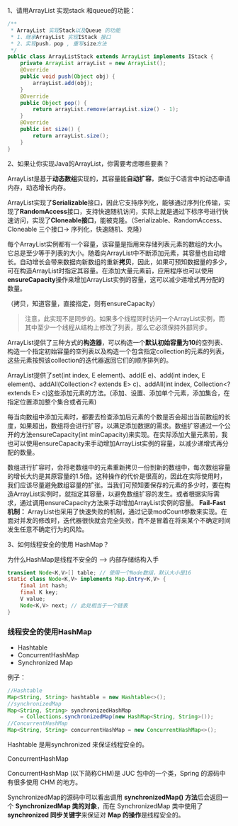 1、请用ArrayList 实现stack 和queue的功能：

```java
/**
 * ArrayList 实现Stack以及Queue 的功能
 * 1、继承ArrayList 实现IStack 接口
 * 2、实现push，pop , 重写size方法
 */
public class ArrayListStack extends ArrayList implements IStack {
    private ArrayList arrayList = new ArrayList();
    @Override
    public void push(Object obj) {
        arrayList.add(obj);
    }
    @Override
    public Object pop() {
        return arrayList.remove(arrayList.size() - 1);
    }
    @Override
    public int size() {
        return arrayList.size();
    }
}
```

2、如果让你实现Java的ArrayList，你需要考虑哪些要素？

ArrayList是基于**动态数组**实现的，其容量能**自动扩容**，类似于C语言中的动态申请内存，动态增长内存。 

ArrayList实现了**Serializable**接口，因此它支持序列化，能够通过序列化传输，实现了**RandomAccess**接口，支持快速随机访问，实际上就是通过下标序号进行快速访问，实现了**Cloneable接口**，能被克隆。（Serializable、RandomAccess、Cloneable 三个接口-> 序列化，快速随机、克隆）

每个ArrayList实例都有一个容量，该容量是指用来存储列表元素的数组的大小。它总是至少等于列表的大小。随着向ArrayList中不断添加元素，其容量也自动增长。自动增长会带来数据向新数组的重新**拷贝**，因此，如果可预知数据量的多少，可在构造ArrayList时指定其容量。在添加大量元素前，应用程序也可以使用**ensureCapacity**操作来增加ArrayList实例的容量，这可以减少递增式再分配的数量。 

（拷贝，知道容量，直接指定，则有ensureCapacity）

> 注意，此实现不是同步的。如果多个线程同时访问一个ArrayList实例，而其中至少一个线程从结构上修改了列表，那么它必须保持外部同步。

ArrayList提供了三种方式的**构造器**，可以构造一个**默认初始容量为10**的空列表、构造一个指定初始容量的空列表以及构造一个包含指定collection的元素的列表，这些元素按照该collection的迭代器返回它们的顺序排列的。

ArrayList提供了set(int index, E element)、add(E e)、add(int index, E element)、addAll(Collection<? extends E> c)、addAll(int index, Collection<? extends E> c)这些添加元素的方法。(添加、设置、添加单个元素，添加集合，在指定位置添加整个集合或者元素)

每当向数组中添加元素时，都要去检查添加后元素的个数是否会超出当前数组的长度，如果超出，数组将会进行扩容，以满足添加数据的需求。数组扩容通过一个公开的方法ensureCapacity(int minCapacity)来实现。在实际添加大量元素前，我也可以使用ensureCapacity来手动增加ArrayList实例的容量，以减少递增式再分配的数量。

数组进行扩容时，会将老数组中的元素重新拷贝一份到新的数组中，每次数组容量的增长大约是其原容量的1.5倍。这种操作的代价是很高的，因此在实际使用时，我们应该尽量避免数组容量的扩张。当我们可预知要保存的元素的多少时，要在构造ArrayList实例时，就指定其容量，以避免数组扩容的发生。或者根据实际需求，通过调用ensureCapacity方法来手动增加ArrayList实例的容量。 
**Fail-Fast机制：** 
ArrayList也采用了快速失败的机制，通过记录modCount参数来实现。在面对并发的修改时，迭代器很快就会完全失败，而不是冒着在将来某个不确定时间发生任意不确定行为的风险。

3、如何线程安全的使用 HashMap？

为什么HashMap是线程不安全的 --> 内部存储结构入手

```java
transient Node<K,V>[] table; // 使用一个Node数组，默认大小是16
static class Node<K,V> implements Map.Entry<K,V> {
    final int hash;
    final K key;
    V value;
    Node<K,V> next; // 此处相当于一个链表
}
```

### 线程安全的使用HashMap
- Hashtable
- ConcurrentHashMap
- Synchronized Map

例子：

```java
//Hashtable
Map<String, String> hashtable = new Hashtable<>();
//synchronizedMap
Map<String, String> synchronizedHashMap 
	= Collections.synchronizedMap(new HashMap<String, String>());
//ConcurrentHashMap
Map<String, String> concurrentHashMap = new ConcurrentHashMap<>();
```

Hashtable 是用synchronized 来保证线程安全的。

ConcurrentHashMap

ConcurrentHashMap (以下简称CHM)是 JUC 包中的一个类，Spring 的源码中有很多使用 CHM 的地方。

SynchronizedMap的源码中可以看出调用 **synchronizedMap() 方法**后会返回一个 **SynchronizedMap 类的对象**，而在 SynchronizedMap 类中使用了 **synchronized 同步关键字**来保证对 **Map 的操作**是线程安全的。